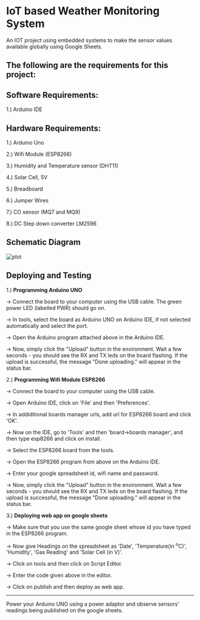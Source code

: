 <h1>IoT based Weather Monitoring System </h1>

An IOT project using embedded systems to make the sensor values available globally using Google Sheets.

<h2>The following are the requirements for this project:</h2>

<h2> Software Requirements: </h2>

1.) Arduino IDE

<h2> Hardware Requirements: </h2>

1.)	 Arduino Uno 

2.)	 Wifi Module (ESP8266)

3.)	 Humidity and Temperature sensor (DHT11)

4.)	 Solar Cell, 5V 

5.)	 Breadboard 

6.)	 Jumper Wires

7.)	 CO sensor (MQ7 and MQ9)

8.)	 DC Step down converter LM2596

<h2> Schematic Diagram </h2> 

![plot](https://github.com/tarun2k/Weather-Monitoring-IoT/issues/1#issue-769646386)

<h2> Deploying and Testing </h2>


1.) <b> Programming Arduino UNO </b>

-> Connect the board to your computer using the USB cable. The green power LED (labelled PWR) should go on.

-> In tools, select the board as Arduino UNO on Arduino IDE, if not selected automatically and select the port.

-> Open the Arduino program attached above in the Arduino IDE.

-> Now, simply click the "Upload" button in the environment. Wait a few seconds - you should see the RX and TX leds on the board flashing. If the upload is successful, the message "Done uploading." will appear in the status bar.


2.) <b> Programming Wifi Module ESP8266 </b>

-> Connect the board to your computer using the USB cable.

-> Open Arduino IDE, click on 'File' and then 'Preferences'.

-> In addiditional boards manager urls, add url for ESP8266 board and click 'OK'.

-> Now on the IDE, go to 'Tools' and then 'board->boards manager', and then type esp8266 and click on install.

-> Select the ESP8266 board from the tools.

-> Open the ESP8266 program from above on the Arduino IDE.

-> Enter your google spreadsheet id, wifi name and password. 

-> Now, simply click the "Upload" button in the environment. Wait a few seconds - you should see the RX and TX leds on the board flashing. If the upload is successful, the message "Done uploading." will appear in the status bar.

3.) <b> Deploying web app on google sheets </b>

-> Make sure that you use the same google sheet whose id you have typed in the ESP8266 program.

-> Now give Headings on the spreadsheet as 'Date', 'Temperature(in <sup>o</sup>C)', 'Humidity', 'Gas Reading' and 'Solar Cell (in V)'.

-> Click on tools and then click on Script Editor.

-> Enter the code given above in the editor.

-> Click on publish and then deploy as web app.

<hr>

Power your Arduino UNO using a power adaptor and observe sensors' readings being published on the google sheets. 
